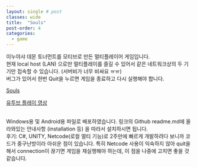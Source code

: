 ```yaml
---
layout: single # post
classes: wide
title:  "Souls"
post-order: 4  
categories:
  - game
---
```


이누야샤 데몬 토너먼트를 모티브로 만든 멀티플레이어 게임입니다.       
현재 local host (LAN) 으로만 멀티플레이를 즐길 수 있어서 같은 네트워크상의 두 기기만 접속할 수 있습니다. (서버비가 너무 비싸요 ㅠㅠ)        
버그가 있어서 한번 Quit을 누르면 게임을 종료하고 다시 실행해야 합니다.     

[Souls][gamelink]

[gamelink]: https://github.com/blueSparrow2000/Souls_Build

[유투브 플레이 영상][gamelink]

[gamelink]: https://youtu.be/oHW0zudMw8k



<br/>
Windows용 및 Android용 파일로 배포하였습니다.         
링크의 Github readme.md에 올라와있는 안내사항 (installation 등) 을 따라서 설치하시면 됩니다.      

<br/>
후기: C#, UNITY, Netcode(로컬 멀티 기능)로 2주만에 빠르게 개발하려다 보니까 코드가 중구난방이라 아쉬운 점이 있습니다.        
특히 Netcode 사용이 익숙하지 않아 quit을 해서 connection이 끊기면 게임을 재실행해야 하는데, 이 점을 나중에 고치면 좋을 것 같습니다.       


<p align="center">
</p>
